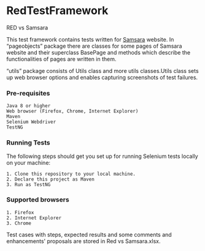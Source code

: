 # RedTestFramework
RED vs Samsara

This test framework contains tests written for [Samsara](http://localhost:8080)  website. In “pageobjects” package there are classes for some pages of Samsara website and their superclass BasePage and methods which describe the functionalities of pages are written in them.

“utils” package consists of Utils class and more utils classes.Utils class sets up web browser options and enables capturing screenshots of test failures.

### Pre-requisites

    Java 8 or higher
    Web browser (Firefox, Chrome, Internet Explorer)
    Maven
    Selenium Webdriver
    TestNG

### Running Tests

The following steps should get you set up for running Selenium tests locally on your machine:

    1. Clone this repository to your local machine.
    2. Declare this project as Maven
    3. Run as TestNG

### Supported browsers

    1. Firefox
    2. Internet Explorer
    3. Chrome

Test cases with steps, expected results and some comments and enhancements' proposals are stored in Red vs Samsara.xlsx.
